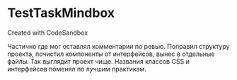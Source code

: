 # TestTaskMindbox
Created with CodeSandbox

Частично где мог оставлял комментарии по ревью.
Поправил структуру проекта, почистил компоненты от интерфейсов, вынес в отдельные файлы. Так выглядит проект чище. 
Названия классов CSS и интерфейсов поменял по лучшим практикам.

